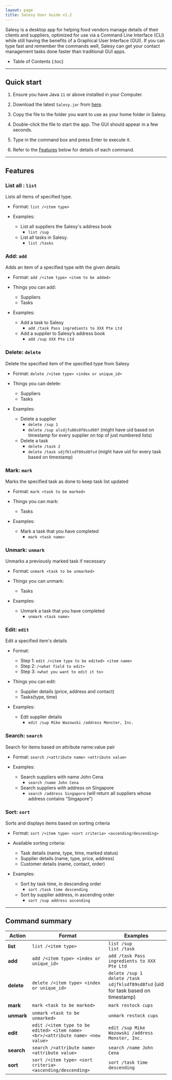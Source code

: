 ```yaml
---
layout: page
title: Salesy User Guide v1.2
---
```


Salesy is a desktop app for helping food vendors manage details of their clients and suppliers, optimized for use via a Command Line Interface (CLI) while still having the benefits of a Graphical User Interface (GUI). If you can type fast and remember the commands well, Salesy can get your contact management tasks done faster than traditional GUI apps.

* Table of Contents
{:toc}

--------------------------------------------------------------------------------------------------------------------

## Quick start

1. Ensure you have Java `11` or above installed in your Computer.

1. Download the latest `Salesy.jar` from [here](https://github.com/AY2223S1-CS2103T-W08-4/tp/releases).

1. Copy the file to the folder you want to use as your home folder in Salesy.

1. Double-click the file to start the app. The GUI should appear in a few seconds.

1. Type in the command box and press Enter to execute it.

1. Refer to the [Features](#features) below for details of each command.

--------------------------------------------------------------------------------------------------------------------

## Features


### List all : `list`

Lists all items of specified type.

- Format: `list /<item type>`

- Examples:
    - List all suppliers the Salesy's address book
        - `list /sup`
    - List all tasks in Salesy.
        - `list /tasks`


### Add: `add`

Adds an item of a specified type with the given details

- Format: `add /<item type> <item to be added>`

- Things you can add:
    - Suppliers
    - Tasks

- Examples:
    - Add a task to Salesy
        - `add /task Pass ingredients to XXX Pte Ltd`
    - Add a supplier to Salesy’s address book
        - `add /sup XXX Pte Ltd`


### Delete: `delete`

Delete the specified item of the specified type from Salesy

- Format: `delete /<item type> <index or unique_id>`

- Things you can delete:
    - Suppliers
    - Tasks

- Examples:
    - Delete a supplier
        - `delete /sup 1`
        - `delete /sup alsdjfu80s0f0ssd90f` (might have uid based on timestamp for every supplier on top of just numbered lists)
    - Delete a task
        - `delete /task 2`
        - `delete /task sdjfklsdf89sd8fsd` (might have uid for every task based on timestamp)


### Mark: `mark`

Marks the specified task as done to keep task list updated

- Format: `mark <task to be marked>`

- Things you can mark:
    - Tasks

- Examples:
    - Mark a task that you have completed
        - `mark <task name>`


### Unmark: `unmark`

Unmarks a previously marked task if necessary

- Format: `unmark <task to be unmarked>`

- Things you can unmark:
    - Tasks

- Examples:
    - Unmark a task that you have completed
        - `unmark <task name>`


### Edit: `edit`

Edit a specified item's details

- Format:
    - Step 1: `edit /<item type to be edited> <item name>`
    - Step 2: `/<what field to edit>`
    - Step 3: `<what you want to edit it to>`

- Things you can edit:
    - Supplier details (price, address and contact)
    - Tasks(type, time)

- Examples:
    - Edit supplier details
        - `edit /sup Mike Wazowski /address Monster, Inc.`


### Search: `search`

Search for items based on attribute name:value pair

- Format: `search /<attribute name> <attribute value>`

- Examples:
    - Search suppliers with name John Cena
        - `search /name John Cena`
    - Search suppliers with address on Singapore
        - `search /address Singapore` (will return all suppliers whose address contains “Singapore”)


### Sort: `sort`

Sorts and displays items based on sorting criteria

- Format: `sort /<item type> <sort criteria> <ascending/descending>`

- Available sorting criteria:
    - Task details (name, type, time, marked status)
    - Supplier details (name, type, price, address)
    - Customer details (name, contact, order)

- Examples:
    - Sort by task time, in descending order
        - `sort /task time descending`
    - Sort by supplier address, in ascending order
        - `sort /sup address ascending`

--------------------------------------------------------------------------------------------------------------------

## Command summary

| Action     | Format                                                                         | Examples                                                                              |
|------------|--------------------------------------------------------------------------------|---------------------------------------------------------------------------------------|
| **list**   | `list /<item type>`                                                            | `list /sup`<br>`list /task`                                                           |
| **add**    | `add /<item type> <index or unique_id>`                                        | `add /task Pass ingredients to XXX Pte Ltd`                                           |
| **delete** | `delete /<item type> <index or unique_id>`                                     | `delete /sup 1`<br>`delete /task sdjfklsdf89sd8fsd` (uid for task based on timestamp) |
| **mark**   | `mark <task to be marked>`                                                     | `mark restock cups`                                                                   |
| **unmark** | `unmark <task to be unmarked>`                                                 | `unmark restock cups`                                                                 |
| **edit**   | `edit /<item type to be edited> <item name> <br>/<attribute name> <new value>` | `edit /sup Mike Wazowski /address Monster, Inc.`                                      |
| **search** | `search /<attribute name> <attribute value>`                                   | `search /name John Cena`                                                              |
| **sort**   | `sort /<item type> <sort criteria> <ascending/descending>`                     | `sort /task time descending`                                                          |
